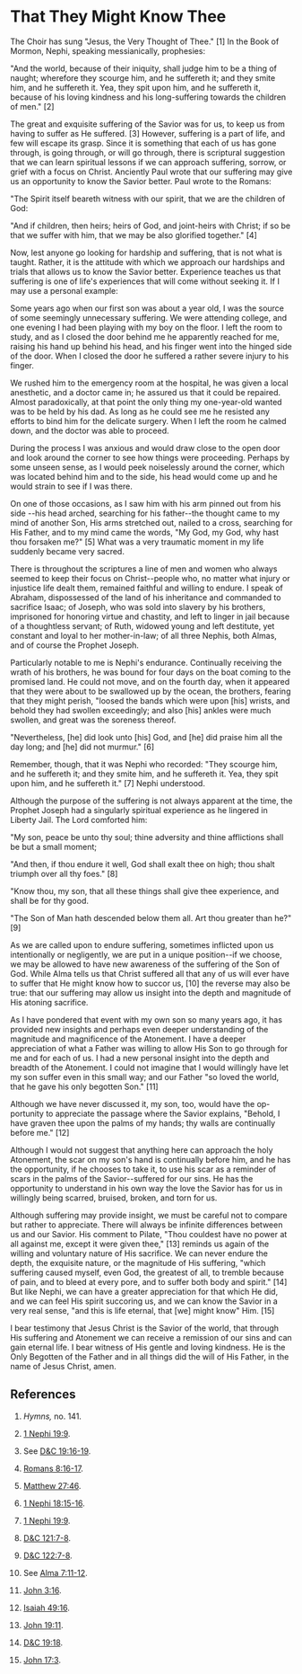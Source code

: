 # That They Might Know Thee

The Choir has sung "Jesus, the Very Thought of Thee." [1]  In the Book of
Mormon, Nephi, speaking messianically, prophesies:

"And the world, because of their iniquity, shall judge him to be a thing of
naught; wherefore they scourge him, and he suffereth it; and they smite him,
and he suffereth it. Yea, they spit upon him, and he suffereth it, because of
his loving kindness and his long-suffering towards the children of men." [2]

The great and exquisite suffering of the Savior was for us, to keep us from
having to suffer as He suffered. [3]  However, suffering is a part of life,
and few will escape its grasp. Since it is something that each of us has gone
through, is going through, or will go through, there is scriptural suggestion
that we can learn spiritual lessons if we can approach suffering, sorrow, or
grief with a focus on Christ. Anciently Paul wrote that our suffering may give
us an opportunity to know the Savior better. Paul wrote to the Romans:

"The Spirit itself beareth witness with our spirit, that we are the children
of God:

"And if children, then heirs; heirs of God, and joint-heirs with Christ; if so
be that we suffer with him, that we may be also glorified together." [4]

Now, lest anyone go looking for hardship and suffering, that is not what is
taught. Rather, it is the attitude with which we approach our hardships and
trials that allows us to know the Savior better. Experience teaches us that
suffering is one of life's experiences that will come without seeking it. If I
may use a personal example:

Some years ago when our first son was about a year old, I was the source of
some seemingly unnecessary suffering. We were attending college, and one
evening I had been playing with my boy on the floor. I left the room to study,
and as I closed the door behind me he apparently reached for me, raising his
hand up behind his head, and his finger went into the hinged side of the door.
When I closed the door he suffered a rather severe injury to his finger.

We rushed him to the emergency room at the hospital, he was given a local
anesthetic, and a doctor came in; he assured us that it could be repaired.
Almost paradoxically, at that point the only thing my one-year-old wanted was
to be held by his dad. As long as he could see me he resisted any efforts to
bind him for the delicate surgery. When I left the room he calmed down, and
the doctor was able to proceed.

During the process I was anxious and would draw close to the open door and
look around the corner to see how things were proceeding. Perhaps by some
unseen sense, as I would peek noiselessly around the corner, which was located
behind him and to the side, his head would come up and he would strain to see
if I was there.

On one of those occasions, as I saw him with his arm pinned out from his side
--his head arched, searching for his father--the thought came to my mind of
another Son, His arms stretched out, nailed to a cross, searching for His
Father, and to my mind came the words, "My God, my God, why hast thou forsaken
me?" [5]  What was a very traumatic moment in my life suddenly became very
sacred.

There is throughout the scriptures a line of men and women who always seemed
to keep their focus on Christ--people who, no matter what injury or injustice
life dealt them, remained faithful and willing to endure. I speak of Abraham,
dispossessed of the land of his inheritance and commanded to sacrifice Isaac;
of Joseph, who was sold into slavery by his brothers, imprisoned for honoring
virtue and chastity, and left to linger in jail because of a thoughtless
servant; of Ruth, widowed young and left destitute, yet constant and loyal to
her mother-in-law; of all three Nephis, both Almas, and of course the Prophet
Joseph.

Particularly notable to me is Nephi's endurance. Continually receiving the
wrath of his brothers, he was bound for four days on the boat coming to the
promised land. He could not move, and on the fourth day, when it appeared that
they were about to be swallowed up by the ocean, the brothers, fearing that
they might perish, "loosed the bands which were upon [his] wrists, and behold
they had swollen exceedingly; and also [his] ankles were much swollen, and
great was the soreness thereof.

"Nevertheless, [he] did look unto [his] God, and [he] did praise him all the
day long; and [he] did not murmur." [6]

Remember, though, that it was Nephi who recorded: "They scourge him, and he
suffereth it; and they smite him, and he suffereth it. Yea, they spit upon
him, and he suffereth it." [7]  Nephi understood.

Although the purpose of the suffering is not always apparent at the time, the
Prophet Joseph had a singularly spiritual experience as he lingered in Liberty
Jail. The Lord comforted him:

"My son, peace be unto thy soul; thine adversity and thine afflictions shall
be but a small moment;

"And then, if thou endure it well, God shall exalt thee on high; thou shalt
triumph over all thy foes." [8]

"Know thou, my son, that all these things shall give thee experience, and
shall be for thy good.

"The Son of Man hath descended below them all. Art thou greater than he?" [9]

As we are called upon to endure suffering, sometimes inflicted upon us
intentionally or negligently, we are put in a unique position--if we choose,
we may be allowed to have new awareness of the suffering of the Son of God.
While Alma tells us that Christ suffered all that any of us will ever have to
suffer that He might know how to succor us, [10]  the reverse may also be
true: that our suffering may allow us insight into the depth and magnitude of
His atoning sacrifice.

As I have pondered that event with my own son so many years ago, it has
provided new insights and perhaps even deeper understanding of the magnitude
and magnificence of the Atonement. I have a deeper appreciation of what a
Father was willing to allow His Son to go through for me and for each of us. I
had a new personal insight into the depth and breadth of the Atonement. I
could not imagine that I would willingly have let my son suffer even in this
small way; and our Father "so loved the world, that he gave his only begotten
Son." [11]

Although we have never discussed it, my son, too, would have the op-portunity
to appreciate the passage where the Savior explains, "Behold, I have graven
thee upon the palms of my hands; thy walls are continually before me." [12]

Although I would not suggest that anything here can approach the holy
Atonement, the scar on my son's hand is continually before him, and he has the
opportunity, if he chooses to take it, to use his scar as a reminder of scars
in the palms of the Savior--suffered for our sins. He has the opportunity to
understand in his own way the love the Savior has for us in willingly being
scarred, bruised, broken, and torn for us.

Although suffering may provide insight, we must be careful not to compare but
rather to appreciate. There will always be infinite differences between us and
our Savior. His comment to Pilate, "Thou couldest have no power at all against
me, except it were given thee," [13]  reminds us again of the willing and
voluntary nature of His sacrifice. We can never endure the depth, the
exquisite nature, or the magnitude of His suffering, "which suffering caused
myself, even God, the greatest of all, to tremble because of pain, and to
bleed at every pore, and to suffer both body and spirit." [14]  But like
Nephi, we can have a greater appreciation for that which He did, and we can
feel His spirit succoring us, and we can know the Savior in a very real sense,
"and this is life eternal, that [we] might know" Him. [15]

I bear testimony that Jesus Christ is the Savior of the world, that through
His suffering and Atonement we can receive a remission of our sins and can
gain eternal life. I bear witness of His gentle and loving kindness. He is the
Only Begotten of the Father and in all things did the will of His Father, in
the name of Jesus Christ, amen.

## References

  1.   _Hymns,_ no. 141.

  2.   [1 Nephi 19:9](https://www.lds.org/scriptures/bofm/1-ne/19.9?lang=eng#8).

  3.  See [D&amp;C 19:16-19](https://www.lds.org/scriptures/dc-testament/dc/19.16-19?lang=eng#15).

  4.   [Romans 8:16-17](https://www.lds.org/scriptures/nt/rom/8.16-17?lang=eng#15).

  5.   [Matthew 27:46](https://www.lds.org/scriptures/nt/matt/27.46?lang=eng#45).

  6.   [1 Nephi 18:15-16](https://www.lds.org/scriptures/bofm/1-ne/18.15-16?lang=eng#14).

  7.   [1 Nephi 19:9](https://www.lds.org/scriptures/bofm/1-ne/19.9?lang=eng#8).

  8.   [D&amp;C 121:7-8](https://www.lds.org/scriptures/dc-testament/dc/121.7-8?lang=eng#6).

  9.   [D&amp;C 122:7-8](https://www.lds.org/scriptures/dc-testament/dc/122.7-8?lang=eng#6).

  10.  See [Alma 7:11-12](https://www.lds.org/scriptures/bofm/alma/7.11-12?lang=eng#10).

  11.   [John 3:16](https://www.lds.org/scriptures/nt/john/3.16?lang=eng#15).

  12.   [Isaiah 49:16](https://www.lds.org/scriptures/ot/isa/49.16?lang=eng#15).

  13.   [John 19:11](https://www.lds.org/scriptures/nt/john/19.11?lang=eng#10).

  14.   [D&amp;C 19:18](https://www.lds.org/scriptures/dc-testament/dc/19.18?lang=eng#17).

  15.   [John 17:3](https://www.lds.org/scriptures/nt/john/17.3?lang=eng#2).

